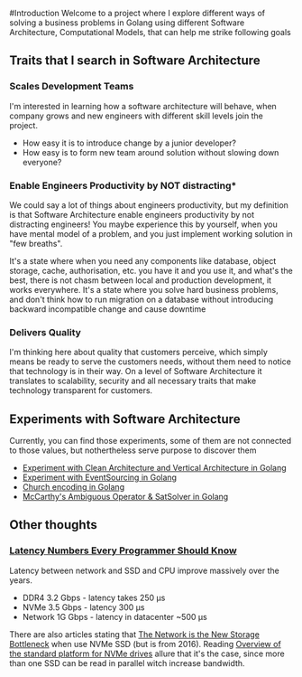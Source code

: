 #Introduction
Welcome to a project where I explore different ways of solving a business problems in Golang using different Software Architecture, Computational Models, that can help me strike following goals

## Traits that I search in Software Architecture
### Scales Development Teams
I'm interested in learning how a software architecture will behave, when company grows and new engineers with different skill levels join the project. 
- How easy it is to introduce change by a junior developer? 
- How easy is to form new team around solution without slowing down everyone? 

### Enable Engineers Productivity by NOT distracting*
We could say a lot of things about engineers productivity, but my definition is that Software Architecture enable engineers productivity by not distracting engineers! 
You maybe experience this by yourself, when you have mental model of a problem, and you just implement working solution in "few breaths". 

It's a state where when you need any components like database, object storage, cache, authorisation, etc. you have it and you use it, and what's the best, there is not chasm between local and production development, it works everywhere.
It's a state where you solve hard business problems, and don't think how to run migration on a database without introducing backward incompatible change and cause downtime

### Delivers Quality
I'm thinking here about quality that customers perceive, which simply means be ready to serve the customers needs, without them need to notice that technology is in their way.
On a level of Software Architecture it translates to scalability, security and all necessary traits that make technology transparent for customers.

## Experiments with Software Architecture
Currently, you can find those experiments, some of them are not connected to those values, but nothertheless serve purpose to discover them
- [Experiment with Clean Architecture and Vertical Architecture in Golang](./clean-vertical/README.md)
- [Experiment with EventSourcing in Golang](./eventsourcing/README.md)
- [Church encoding in Golang](./churchencoding/README.md)
- [McCarthy's Ambiguous Operator & SatSolver in Golang](./continuations/README.md)

## Other thoughts
### [Latency Numbers Every Programmer Should Know](https://colin-scott.github.io/personal_website/research/interactive_latency.html)
Latency between network and SSD and CPU improve massively over the years. 
- DDR4 3.2 Gbps - latency takes 250 µs
- NVMe 3.5 Gbps - latency 300 μs
- Network 1G Gbps - latency in datacenter ~500 µs


There are also articles stating that [The Network is the New Storage Bottleneck](https://www.datanami.com/2016/11/10/network-new-storage-bottleneck/) when use NVMe SSD (but is from 2016).
Reading [Overview of the standard platform for NVMe drives](https://systemadminspro.com/7-bottlenecks-of-the-nvme-server-platform/) 
allure that it's the case, since more than one SSD can be read in parallel witch increase bandwidth.

